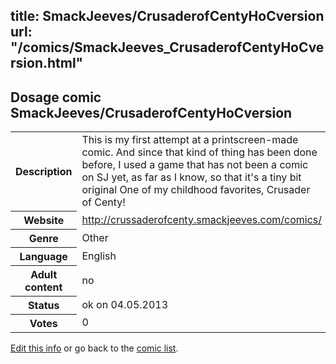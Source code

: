 title: SmackJeeves/CrusaderofCentyHoCversion
url: "/comics/SmackJeeves_CrusaderofCentyHoCversion.html"
---
Dosage comic SmackJeeves/CrusaderofCentyHoCversion
-----------------------------------------

<p id="msg"></p>
<script type="text/javascript">
if (window.location.search === '?edit_info_mail=sent_ok') {
  var elem = document.getElementById("msg");
  elem.innerHTML = 'Edited information sucessfully sent for review, which is usually done daily. Thanks!';
  elem.className = 'ok';
}
</script>
<table class="comicinfo">
<tr>
<th>Description</th><td>This is my first attempt at a printscreen-made comic. And since that kind of thing has been done before, I used a game that has not been a comic on SJ yet, as far as I know, so that it's a tiny bit original One of my childhood favorites, Crusader of Centy!</td>
</tr>
<tr>
<th>Website</th><td><a href="http://crussaderofcenty.smackjeeves.com/comics/">http://crussaderofcenty.smackjeeves.com/comics/</a></td>
</tr>
<tr>
<th>Genre</th><td>Other</td>
</tr>
<tr>
<th>Language</th><td>English</td>
</tr>
<tr>
<th>Adult content</th><td>no</td>
</tr>
<tr>
<th>Status</th><td>ok on 04.05.2013</td>
</tr>
<tr>
<th>Votes</th><td>0</td>
</tr>
</table>

[Edit this info](SmackJeeves_CrusaderofCentyHoCversion_edit.html) or go back to the [comic list](../comic-index.html).

